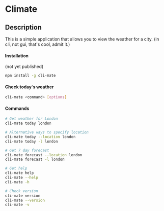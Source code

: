 # Climate
## Description
This is a simple application that allows you to view the weather for a city. (in cli, not gui, that's cool, admit it.)

#### Installation

(not yet published)

```bash
npm install -g cli-mate 
```

#### Check today's weather
```bash
cli-mate <command> [options]
```
#### Commands

```bash
# Get weather for London
cli-mate today london

# Alternative ways to specify location
cli-mate today --location london
cli-mate today -l london

# Get 7 day forecast
cli-mate forecast --location london
cli-mate forecast -l london

# Get help
cli-mate help
cli-mate --help
cli-mate -h

# Check version
cli-mate version
cli-mate --version
cli-mate -v
```